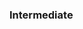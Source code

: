 <div id="title">

### Intermediate
</div>

<div id="body">

<include src="minimiseVariableScope/unit-inParent-asPanel.md" boilerplate />
<include src="minimiseCodeDuplication/unit-inParent-asPanel.md" boilerplate />

</div>
